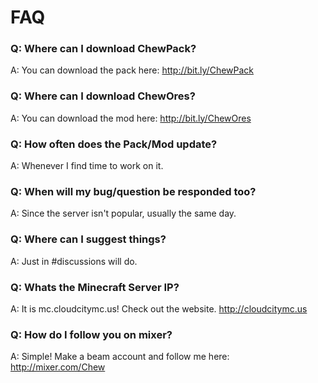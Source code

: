 # FAQ

### Q: Where can I download ChewPack?
A: You can download the pack here: http://bit.ly/ChewPack

### Q: Where can I download ChewOres?
A: You can download the mod here: http://bit.ly/ChewOres

### Q: How often does the Pack/Mod update?
A: Whenever I find time to work on it.

### Q: When will my bug/question be responded too? 
A: Since the server isn't popular, usually the same day.

### Q: Where can I suggest things?
A: Just in #discussions will do.

### Q: Whats the Minecraft Server IP?
A: It is mc.cloudcitymc.us! Check out the website. http://cloudcitymc.us

### Q: How do I follow you on mixer?
A: Simple! Make a beam account and follow me here: http://mixer.com/Chew

